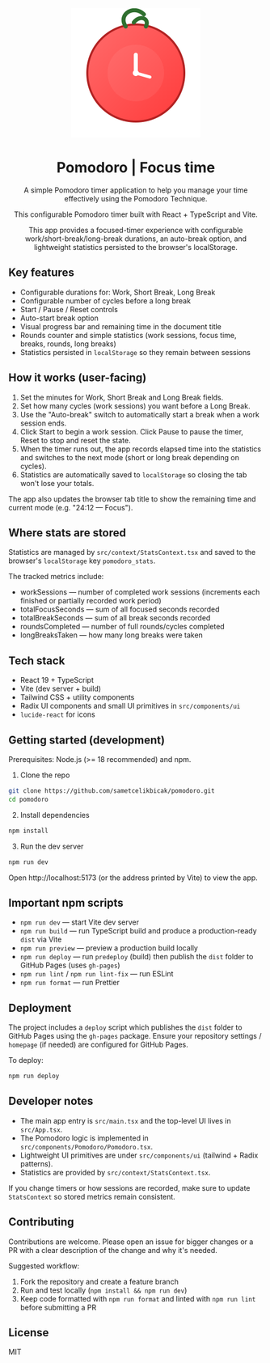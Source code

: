 <div align="center">
 <img src="./public/pomodoro.svg" alt="Logo" width="256" height="256">

# Pomodoro | Focus time

A simple Pomodoro timer application to help you manage your time effectively using the Pomodoro Technique.

This configurable Pomodoro timer built with React + TypeScript and Vite.

This app provides a focused-timer experience with configurable work/short-break/long-break durations, an auto-break option, and lightweight statistics persisted to the browser's localStorage.

</div>

## Key features

- Configurable durations for: Work, Short Break, Long Break
- Configurable number of cycles before a long break
- Start / Pause / Reset controls
- Auto-start break option
- Visual progress bar and remaining time in the document title
- Rounds counter and simple statistics (work sessions, focus time, breaks, rounds, long breaks)
- Statistics persisted in `localStorage` so they remain between sessions

## How it works (user-facing)

1. Set the minutes for Work, Short Break and Long Break fields.
2. Set how many cycles (work sessions) you want before a Long Break.
3. Use the "Auto-break" switch to automatically start a break when a work session ends.
4. Click Start to begin a work session. Click Pause to pause the timer, Reset to stop and reset the state.
5. When the timer runs out, the app records elapsed time into the statistics and switches to the next mode (short or long break depending on cycles).
6. Statistics are automatically saved to `localStorage` so closing the tab won't lose your totals.

The app also updates the browser tab title to show the remaining time and current mode (e.g. "24:12 — Focus").

## Where stats are stored

Statistics are managed by `src/context/StatsContext.tsx` and saved to the browser's `localStorage` key `pomodoro_stats`.

The tracked metrics include:

- workSessions — number of completed work sessions (increments each finished or partially recorded work period)
- totalFocusSeconds — sum of all focused seconds recorded
- totalBreakSeconds — sum of all break seconds recorded
- roundsCompleted — number of full rounds/cycles completed
- longBreaksTaken — how many long breaks were taken

## Tech stack

- React 19 + TypeScript
- Vite (dev server + build)
- Tailwind CSS + utility components
- Radix UI components and small UI primitives in `src/components/ui`
- `lucide-react` for icons

## Getting started (development)

Prerequisites: Node.js (>= 18 recommended) and npm.

1. Clone the repo

```bash
git clone https://github.com/sametcelikbicak/pomodoro.git
cd pomodoro
```

2. Install dependencies

```bash
npm install
```

3. Run the dev server

```bash
npm run dev
```

Open http://localhost:5173 (or the address printed by Vite) to view the app.

## Important npm scripts

- `npm run dev` — start Vite dev server
- `npm run build` — run TypeScript build and produce a production-ready `dist` via Vite
- `npm run preview` — preview a production build locally
- `npm run deploy` — run `predeploy` (build) then publish the `dist` folder to GitHub Pages (uses `gh-pages`)
- `npm run lint` / `npm run lint-fix` — run ESLint
- `npm run format` — run Prettier

## Deployment

The project includes a `deploy` script which publishes the `dist` folder to GitHub Pages using the `gh-pages` package. Ensure your repository settings / `homepage` (if needed) are configured for GitHub Pages.

To deploy:

```bash
npm run deploy
```

## Developer notes

- The main app entry is `src/main.tsx` and the top-level UI lives in `src/App.tsx`.
- The Pomodoro logic is implemented in `src/components/Pomodoro/Pomodoro.tsx`.
- Lightweight UI primitives are under `src/components/ui` (tailwind + Radix patterns).
- Statistics are provided by `src/context/StatsContext.tsx`.

If you change timers or how sessions are recorded, make sure to update `StatsContext` so stored metrics remain consistent.

## Contributing

Contributions are welcome. Please open an issue for bigger changes or a PR with a clear description of the change and why it's needed.

Suggested workflow:

1. Fork the repository and create a feature branch
2. Run and test locally (`npm install && npm run dev`)
3. Keep code formatted with `npm run format` and linted with `npm run lint` before submitting a PR

## License

MIT
